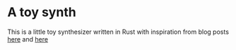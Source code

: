 # A toy synth

This is a little toy synthesizer written in Rust with inspiration from blog posts [here](https://blog.demofox.org/#Audio) and [here](https://thewolfsound.com/sound-synthesis/wavetable-synth-in-rust/)

